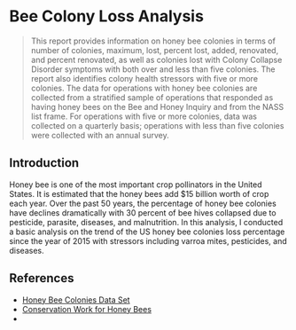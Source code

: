 # Bee Colony Loss Analysis

> This report provides information on honey bee colonies in terms of number of colonies, maximum, lost, percent lost, added, renovated, and percent renovated, as well as colonies lost with Colony Collapse Disorder symptoms with both over and less than five colonies. The report also identifies colony health stressors with five or more colonies. The data for operations with honey bee colonies are collected from a stratified sample of operations that responded as having honey bees on the Bee and Honey Inquiry and from the NASS list frame. For operations with five or more colonies, data was collected on a quarterly basis; operations with less than five colonies were collected with an annual survey.

## Introduction

Honey bee is one of the most important crop pollinators in the United States. It is estimated that the honey bees add $15 billion worth of crop each year. Over the past 50 years, the percentage of honey bee colonies have declines dramatically with 30 percent of bee hives collapsed due to pesticide, parasite, diseases, and malnutrition. In this analysis, I conducted a basic analysis on the trend of the US honey bee colonies loss percentage since the year of 2015 with stressors including varroa mites, pesticides, and diseases.



## References

- [Honey Bee Colonies Data Set](https://usda.library.cornell.edu/concern/publications/rn301137d?locale=en)
- [Conservation Work for Honey Bees](https://www.nrcs.usda.gov/wps/portal/nrcs/detail/national/plantsanimals/pollinate/?cid=stelprdb1263263)
- 
